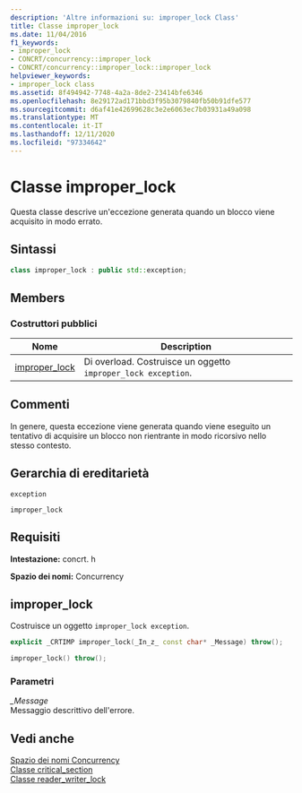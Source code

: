 ```yaml
---
description: 'Altre informazioni su: improper_lock Class'
title: Classe improper_lock
ms.date: 11/04/2016
f1_keywords:
- improper_lock
- CONCRT/concurrency::improper_lock
- CONCRT/concurrency::improper_lock::improper_lock
helpviewer_keywords:
- improper_lock class
ms.assetid: 8f494942-7748-4a2a-8de2-23414bfe6346
ms.openlocfilehash: 8e29172ad171bbd3f95b3079840fb50b91dfe577
ms.sourcegitcommit: d6af41e42699628c3e2e6063ec7b03931a49a098
ms.translationtype: MT
ms.contentlocale: it-IT
ms.lasthandoff: 12/11/2020
ms.locfileid: "97334642"
---
```

# <a name="improper_lock-class"></a>Classe improper_lock

Questa classe descrive un'eccezione generata quando un blocco viene acquisito in modo errato.

## <a name="syntax"></a>Sintassi

```cpp
class improper_lock : public std::exception;
```

## <a name="members"></a>Members

### <a name="public-constructors"></a>Costruttori pubblici

|Nome|Description|
|----------|-----------------|
|[improper_lock](#ctor)|Di overload. Costruisce un oggetto `improper_lock exception`.|

## <a name="remarks"></a>Commenti

In genere, questa eccezione viene generata quando viene eseguito un tentativo di acquisire un blocco non rientrante in modo ricorsivo nello stesso contesto.

## <a name="inheritance-hierarchy"></a>Gerarchia di ereditarietà

`exception`

`improper_lock`

## <a name="requirements"></a>Requisiti

**Intestazione:** concrt. h

**Spazio dei nomi:** Concurrency

## <a name="improper_lock"></a><a name="ctor"></a> improper_lock

Costruisce un oggetto `improper_lock exception`.

```cpp
explicit _CRTIMP improper_lock(_In_z_ const char* _Message) throw();

improper_lock() throw();
```

### <a name="parameters"></a>Parametri

*_Message*<br/>
Messaggio descrittivo dell'errore.

## <a name="see-also"></a>Vedi anche

[Spazio dei nomi Concurrency](concurrency-namespace.md)<br/>
[Classe critical_section](critical-section-class.md)<br/>
[Classe reader_writer_lock](reader-writer-lock-class.md)
